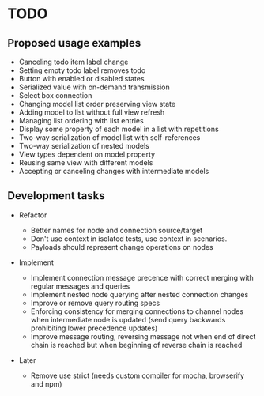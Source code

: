 # TODO


## Proposed usage examples

* Canceling todo item label change
* Setting empty todo label removes todo
* Button with enabled or disabled states
* Serialized value with on-demand transmission
* Select box connection
* Changing model list order preserving view state
* Adding model to list without full view refresh
* Managing list ordering with list entries
* Display some property of each model in a list with repetitions
* Two-way serialization of model list with self-references
* Two-way serialization of nested models
* View types dependent on model property
* Reusing same view with different models
* Accepting or canceling changes with intermediate models


## Development tasks

* Refactor
  * Better names for node and connection source/target
  * Don't use context in isolated tests, use context in scenarios.
  * Payloads should represent change operations on nodes

* Implement
  * Implement connection message precence with correct merging with regular
    messages and queries
  * Implement nested node querying after nested connection changes
  * Improve or remove query routing specs
  * Enforcing consistency for merging connections to channel nodes when
    intermediate node is updated (send query backwards prohibiting lower
    precedence updates)
  * Improve message routing, reversing message not when end of direct chain is
    reached but when beginning of reverse chain is reached

* Later
  * Remove use strict (needs custom compiler for mocha, browserify and npm)
